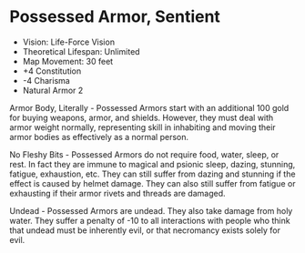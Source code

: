 # Possessed Armor, Sentient

- Vision: Life-Force Vision
- Theoretical Lifespan: Unlimited
- Map Movement: 30 feet
- +4 Constitution
- -4 Charisma
- Natural Armor 2

Armor Body, Literally - Possessed Armors start with an additional 100 gold for buying weapons, armor, and shields. However, they must deal with armor weight normally, representing skill in inhabiting and moving their armor bodies as effectively as a normal person.

No Fleshy Bits - Possessed Armors do not require food, water, sleep, or rest. In fact they are immune to magical and psionic sleep, dazing, stunning, fatigue, exhaustion, etc. They can still suffer from dazing and stunning if the effect is caused by helmet damage. They can also still suffer from fatigue or exhausting if their armor rivets and threads are damaged.

Undead - Possessed Armors are undead. They also take damage from holy water. They suffer a penalty of -10 to all interactions with people who think that undead must be inherently evil, or that necromancy exists solely for evil.
